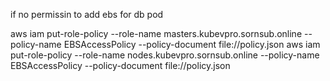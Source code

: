 if no permissin to add ebs for db pod

aws iam put-role-policy --role-name masters.kubevpro.sornsub.online --policy-name EBSAccessPolicy --policy-document file://policy.json
aws iam put-role-policy --role-name nodes.kubevpro.sornsub.online --policy-name EBSAccessPolicy --policy-document file://policy.json

